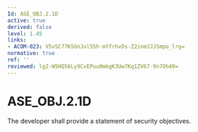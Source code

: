 ```yaml
---
Id: ASE_OBJ.2.1D
active: true
derived: false
level: 1.45
links:
- ACOM-023: V5vSC77KSGnJol5Sh-mYfrhvDs-Z2inmJJJSmpo_lrg=
normative: true
ref: ''
reviewed: lg2-W5HQ56Ly9CvEPuu0mkgK3Uw7Kq1ZV67-9n7Oh40=
---
```


# ASE_OBJ.2.1D

The developer shall provide a statement of security objectives.